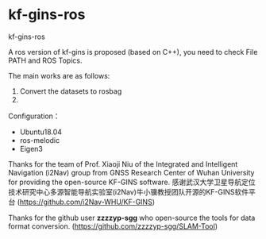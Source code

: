# kf-gins-ros
kf-gins-ros

A ros version of kf-gins is proposed (based on C++), you need to check File PATH and ROS Topics.

The main works are as follows:
1. Convert the datasets to rosbag
2. 


Configuration：
* Ubuntu18.04
* ros-melodic
* Eigen3


Thanks for the team of Prof. Xiaoji Niu of the Integrated and Intelligent Navigation (i2Nav) group from GNSS Research Center of Wuhan University for providing the open-source KF-GINS software.
感谢武汉大学卫星导航定位技术研究中心多源智能导航实验室(i2Nav)牛小骥教授团队开源的KF-GINS软件平台
(https://github.com/i2Nav-WHU/KF-GINS)

Thanks for the github user **zzzzyp-sgg** who open-source the tools for data format conversion.
(https://github.com/zzzzyp-sgg/SLAM-Tool)

